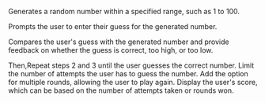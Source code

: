 Generates a random number within a specified range, such as 1 to 100.

 Prompts the user to enter their guess for the generated number.

 Compares the user's guess with the generated number and provide feedback on whether the guess
is correct, too high, or too low.

 Then,Repeat steps 2 and 3 until the user guesses the correct number.
 Limit the number of attempts the user has to guess the number.
 Add the option for multiple rounds, allowing the user to play again.
 Display the user's score, which can be based on the number of attempts taken or rounds won.

      
